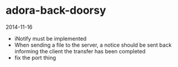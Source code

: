 adora-back-doorsy
=================
2014-11-16
 - iNotify must be implemented
 - When sending a file to the server, a notice should be sent back informing the client the transfer has been completed
 - fix the port thing


